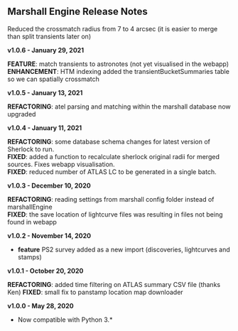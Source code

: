 
## Marshall Engine Release Notes

Reduced the crossmatch radius from 7 to 4 arcsec (it is easier to merge than split transients later on)

**v1.0.6 - January 29, 2021**

**FEATURE**: match transients to astronotes (not yet visualised in the webapp)  
**ENHANCEMENT**: HTM indexing added the transientBucketSummaries table so we can spatially crossmatch   

**v1.0.5 - January 13, 2021**

**REFACTORING**: atel parsing and matching within the marshall database now upgraded

**v1.0.4 - January 11, 2021**

**REFACTORING**: some database schema changes for latest version of Sherlock to run.  
**FIXED**: added a function to recalculate sherlock original radii for merged sources. Fixes webapp visualisation.  
**FIXED**: reduced number of ATLAS LC to be generated in a single batch.  

**v1.0.3 - December 10, 2020**

**REFACTORING**: reading settings from marshall config folder instead of marshallEngine  
**FIXED**: the save location of lightcurve files was resulting in files not being found in webapp

**v1.0.2 - November 14, 2020**

* **feature** PS2 survey added as a new import (discoveries, lightcurves and stamps)

**v1.0.1 - October 20, 2020**

**REFACTORING**: added time filtering on ATLAS summary CSV file (thanks Ken)
**FIXED**: small fix to panstamp location map downloader

**v1.0.0 - May 28, 2020**

* Now compatible with Python 3.*
